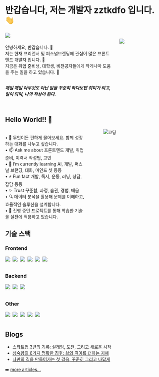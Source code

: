 # 반갑습니다, 저는 개발자 zztkdfo 입니다. <img src="https://raw.githubusercontent.com/ABSphreak/ABSphreak/master/gifs/Hi.gif" width="30">

<img width="200" src="https://img.shields.io/badge/Gmail-zztkdfo@gmail.com-EA4335?style=flat-square&logo=Gmail&logoColor=white"/>

<div style="display: flex; align-items: flex-start; gap: 20px;">
  <div style="white-space: pre-line;">
    안녕하세요, 반갑습니다. 🤗
저는 현재 프리랜서 및 퍼스널브랜딩에 관심이 많은 프론트엔드 개발자 입니다. 🚀
지금은 취업 준비생, 대학생, 비전공자들에게 작게나마 도움을 주는 일을 하고 있습니다. 🤝

<i><strong>매일 매일 아무것도 아닌 일을 꾸준히 하다보면 취미가 되고, 일이 되며, 나의 적성이 된다.</strong></i>

  </div>
  <img src='https://github.githubassets.com/images/mona-whisper.gif' width='200'>
</div>


## Hello World!! 🤔

<div style="display: flex; align-items: flex-start; gap: 60px;">
  <div style="white-space: pre-line;">
    • 💬 무엇이든 편하게 물어보세요. 함께 성장하는 대화를 나누고 싶습니다.
• 📫 Ask me about 프론트엔드 개발, 취업 준비, 이력서 작성법, 고민
• 🌱 I’m currently learning AI, 개발, 퍼스널 브랜딩, 대화, 마인드 셋 등등
• ⚡ Fun fact 개발, 독서, 운동, 러닝, 상담, 잡담 등등
• ✨ Trust 꾸준함, 과정, 습관, 경험, 배움
• 🔍 데이터 분석을 활용해 문제를 이해하고, 효율적인 솔루션을 설계합니다.
• 🚀 진행 중인 프로젝트를 통해 학습한 기술을 실전에 적용하고 있습니다.
  </div>
  <img align="right" alt="코딩" width="320" src="https://images.squarespace-cdn.com/content/v1/5769fc401b631bab1addb2ab/1541580611624-TE64QGKRJG8SWAIUS7NS/ke17ZwdGBToddI8pDm48kPoswlzjSVMM-SxOp7CV59BZw-zPPgdn4jUwVcJE1ZvWQUxwkmyExglNqGp0IvTJZamWLI2zvYWH8K3-s_4yszcp2ryTI0HqTOaaUohrI8PI6FXy8c9PWtBlqAVlUS5izpdcIXDZqDYvprRqZ29Pw0o/coding-freak.gif" />
</div>



## 기술 스택

### Frontend

<div style="display: flex; gap: 8px; flex-wrap: wrap; margin-bottom: 16px;">
<img src="https://img.shields.io/badge/React-61DAFB?style=for-the-badge&logo=react&logoColor=white" height="30" style="height: 30px !important; max-height: 30px !important; display: inline-block !important;"/> 
<img src="https://img.shields.io/badge/Next.js-000000?style=for-the-badge&logo=nextjs&logoColor=white" height="30" style="height: 30px !important; max-height: 30px !important; display: inline-block !important;"/> 
<img src="https://img.shields.io/badge/TypeScript-3178C6?style=for-the-badge&logo=typescript&logoColor=white" height="30" style="height: 30px !important; max-height: 30px !important; display: inline-block !important;"/> 
<img src="https://img.shields.io/badge/JavaScript-F7DF1E?style=for-the-badge&logo=javascript&logoColor=white" height="30" style="height: 30px !important; max-height: 30px !important; display: inline-block !important;"/> 
<img src="https://img.shields.io/badge/Tailwind%20CSS-06B6D4?style=for-the-badge&logo=tailwindcss&logoColor=white" height="30" style="height: 30px !important; max-height: 30px !important; display: inline-block !important;"/> 
<img src="https://img.shields.io/badge/React%20Query-FF4154?style=for-the-badge&logo=reactquery&logoColor=white" height="30" style="height: 30px !important; max-height: 30px !important; display: inline-block !important;"/> 
</div>

### Backend

<div style="display: flex; gap: 8px; flex-wrap: wrap; margin-bottom: 16px;">
<img src="https://img.shields.io/badge/Node.js-339933?style=for-the-badge&logo=nodejs&logoColor=white" height="30" style="height: 30px !important; max-height: 30px !important; display: inline-block !important;"/> 
<img src="https://img.shields.io/badge/Python-3776AB?style=for-the-badge&logo=python&logoColor=white" height="30" style="height: 30px !important; max-height: 30px !important; display: inline-block !important;"/> 
<img src="https://img.shields.io/badge/Spring-6DB33F?style=for-the-badge&logo=spring&logoColor=white" height="30" style="height: 30px !important; max-height: 30px !important; display: inline-block !important;"/> 
</div>

### Other

<div style="display: flex; gap: 8px; flex-wrap: wrap; margin-bottom: 16px;">
<img src="https://img.shields.io/badge/Git-F05032?style=for-the-badge&logo=git&logoColor=white" height="30" style="height: 30px !important; max-height: 30px !important; display: inline-block !important;"/> 
<img src="https://img.shields.io/badge/VS%20Code-007ACC?style=for-the-badge&logo=vscode&logoColor=white" height="30" style="height: 30px !important; max-height: 30px !important; display: inline-block !important;"/> 
<img src="https://img.shields.io/badge/Swagger-85EA2D?style=for-the-badge&logo=swagger&logoColor=white" height="30" style="height: 30px !important; max-height: 30px !important; display: inline-block !important;"/> 
<img src="https://img.shields.io/badge/Slack-4A154B?style=for-the-badge&logo=slack&logoColor=white" height="30" style="height: 30px !important; max-height: 30px !important; display: inline-block !important;"/> 
<img src="https://img.shields.io/badge/Figma-F24E1E?style=for-the-badge&logo=figma&logoColor=white" height="30" style="height: 30px !important; max-height: 30px !important; display: inline-block !important;"/> 
</div>



## Blogs

<!-- BLOG-POST-LIST:START -->
- [스타트업 3년의 기록: 설레임, 도전, 그리고 새로운 시작](https://disquiet.io/@zztkdfo/makerlog/%EC%8A%A4%ED%83%80%ED%8A%B8%EC%97%85-3%EB%85%84%EC%9D%98-%EA%B8%B0%EB%A1%9D-%EC%84%A4%EB%A0%88%EC%9E%84-%EB%8F%84%EC%A0%84-%EA%B7%B8%EB%A6%AC%EA%B3%A0-%EC%83%88%EB%A1%9C%EC%9A%B4-%EC%8B%9C%EC%9E%91)
- [성숙함의 6가지 명확한 징후: 삶의 깊이를 더하는 지혜](https://disquiet.io/@zztkdfo/makerlog/%EC%84%B1%EC%88%99%ED%95%A8%EC%9D%98-6%EA%B0%80%EC%A7%80-%EB%AA%85%ED%99%95%ED%95%9C-%EC%A7%95%ED%9B%84-%EC%82%B6%EC%9D%98-%EA%B9%8A%EC%9D%B4%EB%A5%BC-%EB%8D%94%ED%95%98%EB%8A%94-%EC%A7%80%ED%98%9C)
- [나만의 길을 만들어가는 첫 걸음, 꾸준히 그리고 나답게](https://disquiet.io/@zztkdfo/makerlog/%EC%84%B1%EC%88%99%ED%95%A8%EC%9D%98-6%EA%B0%80%EC%A7%80-%EB%AA%85%ED%99%95%ED%95%9C-%EC%A7%95%ED%9B%84-%EC%82%B6%EC%9D%98-%EA%B9%8A%EC%9D%B4%EB%A5%BC-%EB%8D%94%ED%95%98%EB%8A%94-%EC%A7%80%ED%98%9C)
<!-- BLOG-POST-LIST:END -->

➡️ [more articles...](https://disquiet.io/@zztkdfo/articles)

